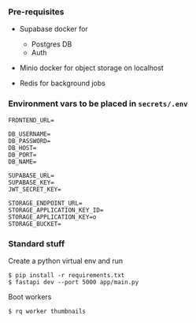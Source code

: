 ### Pre-requisites

- Supabase docker for
    - Postgres DB
    - Auth

- Minio docker for object storage on localhost
- Redis for background jobs


### Environment vars to be placed in `secrets/.env`

```
FRONTEND_URL=

DB_USERNAME=
DB_PASSWORD=
DB_HOST=
DB_PORT=
DB_NAME=

SUPABASE_URL=
SUPABASE_KEY=
JWT_SECRET_KEY=

STORAGE_ENDPOINT_URL=
STORAGE_APPLICATION_KEY_ID=
STORAGE_APPLICATION_KEY=o
STORAGE_BUCKET=
```

### Standard stuff
Create a python virtual env and run
```
$ pip install -r requirements.txt
$ fastapi dev --port 5000 app/main.py
```

Boot workers
```
$ rq worker thumbnails
```